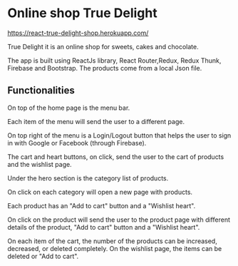 # Online shop True Delight

 https://react-true-delight-shop.herokuapp.com/

True Delight it is an online shop for sweets, cakes and chocolate.

The app is built using ReactJs library, React Router,Redux, Redux Thunk, Firebase and Bootstrap.
The products come from a local Json file.

## Functionalities

On top of the home page is the menu bar.

Each item of the menu will send the user to a different page. 

On top right of the menu is a Login/Logout button that helps the user to sign in with Google or Facebook (through Firebase).

The cart and heart buttons, on click, send the user to the cart of products and the wishlist page. 

Under the hero section is the category list of products. 

On click on each category will open a new page with products.

Each product has an "Add to cart" button and a "Wishlist heart".

On click on the product will send the user to the product page with different details of the product, "Add to cart" button and a "Wishlist heart".

On each item of the cart, the number of the products can be increased, decreased, or deleted completely. On the wishlist page, the items can be deleted or "Add to cart".
